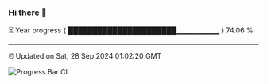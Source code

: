 ### Hi there 👋

⏳ Year progress { ██████████████████████▁▁▁▁▁▁▁▁ } 74.06 %

---

⏰ Updated on Sat, 28 Sep 2024 01:02:20 GMT

![Progress Bar CI](https://github.com/liununu/liununu/workflows/Progress%20Bar%20CI/badge.svg)
